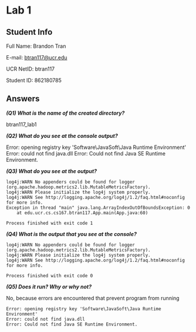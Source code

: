 # Lab 1

## Student Info

Full Name: Brandon Tran

E-mail: btran117@ucr.edu

UCR NetID: btran117

Student ID: 862180785

## Answers

***(Q1) What is the name of the created directory?***

btran117_lab1

***(Q2) What do you see at the console output?***

Error: opening registry key 'Software\JavaSoft\Java Runtime Environment'
Error: could not find java.dll
Error: Could not find Java SE Runtime Environment.

***(Q3) What do you see at the output?***

    log4j:WARN No appenders could be found for logger (org.apache.hadoop.metrics2.lib.MutableMetricsFactory).
    log4j:WARN Please initialize the log4j system properly.
    log4j:WARN See http://logging.apache.org/log4j/1.2/faq.html#noconfig for more info.
    Exception in thread "main" java.lang.ArrayIndexOutOfBoundsException: 0
    	at edu.ucr.cs.cs167.btran117.App.main(App.java:60)
    
    Process finished with exit code 1

***(Q4) What is the output that you see at the console?***

    log4j:WARN No appenders could be found for logger (org.apache.hadoop.metrics2.lib.MutableMetricsFactory).
    log4j:WARN Please initialize the log4j system properly.
    log4j:WARN See http://logging.apache.org/log4j/1.2/faq.html#noconfig for more info.
    
    Process finished with exit code 0

***(Q5) Does it run? Why or why not?***

No, because errors are encountered that prevent program from running

```
Error: opening registry key 'Software\JavaSoft\Java Runtime Environment'
Error: could not find java.dll
Error: Could not find Java SE Runtime Environment.
```